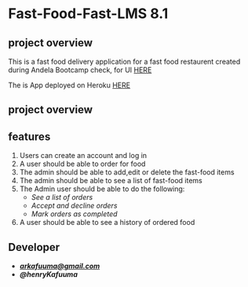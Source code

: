 # Fast-Food-Fast-LMS 8.1

## project overview

This is a fast food delivery application for a fast food restaurent created\
during Andela Bootcamp check, for UI [HERE]()

The is App deployed on Heroku [HERE]()

## project overview

## features

1. Users can create an account and log in
2. A user should be able to order for food
3. The admin should be able to add,edit or delete the fast-food items
4. The admin should be able to see a list of fast-food items
5. The Admin user should be able to do the following:
   - _See a list of orders_
   - _Accept and decline orders_
   - _Mark orders as completed_
6. A user should be able to see a history of ordered food

## Developer

- _**arkafuuma@gmail.com**_
- _**@henryKafuuma**_
